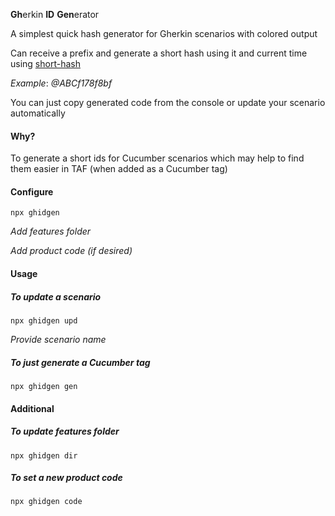 **Gh**erkin **ID** **Gen**erator

A simplest quick hash generator for Gherkin scenarios with colored output

Can receive a prefix and generate a short hash using it and current time using [short-hash](https://www.npmjs.com/package/short-hash)

*Example*: *@ABCf178f8bf*

You can just copy generated code from the console or update your scenario automatically

#### Why?
To generate a short ids for Cucumber scenarios which may help to find them easier in TAF (when added as a Cucumber tag)

#### Configure
```
npx ghidgen
```

*Add features folder*

*Add product code (if desired)*

#### Usage

##### To update a scenario 
```
npx ghidgen upd
```

*Provide scenario name*


##### To just generate a Cucumber tag
```
npx ghidgen gen
```


#### Additional

##### To update features folder
```
npx ghidgen dir
```

##### To set a new product code
```
npx ghidgen code
```

